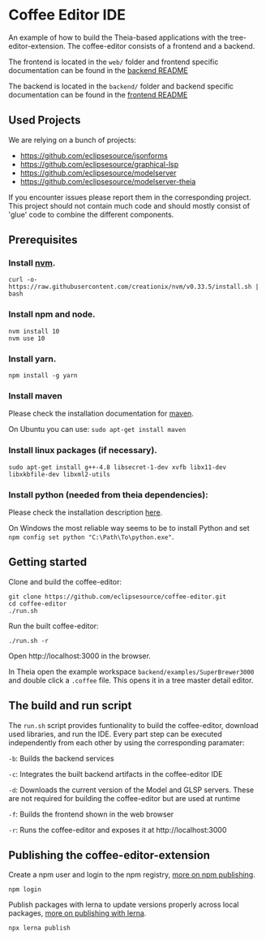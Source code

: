 # Coffee Editor IDE

An example of how to build the Theia-based applications with the tree-editor-extension.
The coffee-editor consists of a frontend and a backend.

The frontend is located in the `web/` folder and frontend specific documentation can be found in the [backend README](backend/README.md)

The backend is located in the `backend/` folder and backend specific documentation can be found in the [frontend README](web/README.md)

## Used Projects

We are relying on a bunch of projects:

- https://github.com/eclipsesource/jsonforms
- https://github.com/eclipsesource/graphical-lsp
- https://github.com/eclipsesource/modelserver
- https://github.com/eclipsesource/modelserver-theia

If you encounter issues please report them in the corresponding project.
This project should not contain much code and should mostly consist of 'glue' code to combine the different components.

## Prerequisites

### Install [nvm](https://github.com/creationix/nvm#install-script).

    curl -o- https://raw.githubusercontent.com/creationix/nvm/v0.33.5/install.sh | bash

### Install npm and node.

    nvm install 10
    nvm use 10

### Install yarn.

    npm install -g yarn

### Install maven
Please check the installation documentation for [maven](http://maven.apache.org/install.html).

On Ubuntu you can use:
`sudo apt-get install maven`

### Install linux packages (if necessary).

    sudo apt-get install g++-4.8 libsecret-1-dev xvfb libx11-dev libxkbfile-dev libxml2-utils
### Install python (needed from theia dependencies):
Please check the installation description [here](https://github.com/nodejs/node-gyp#installation).

On Windows the most reliable way seems to be to install Python and set ` npm config set python "C:\Path\To\python.exe"`.
## Getting started

Clone and build the coffee-editor:

    git clone https://github.com/eclipsesource/coffee-editor.git
    cd coffee-editor
    ./run.sh

Run the built coffee-editor:

    ./run.sh -r

Open http://localhost:3000 in the browser.

In Theia open the example workspace `backend/examples/SuperBrewer3000` and double click a `.coffee` file. This opens it in a tree master detail editor.

## The build and run script

The `run.sh` script provides funtionality to build the coffee-editor, download used libraries, and run the IDE.
Every part step can be executed independently from each other by using the corresponding paramater:

`-b`: Builds the backend services

`-c`: Integrates the built backend artifacts in the coffee-editor IDE

`-d`: Downloads the current version of the Model and GLSP servers. These are not required for building the coffee-editor but are used at runtime

`-f`: Builds the frontend shown in the web browser

`-r`: Runs the coffee-editor and exposes it at http://localhost:3000

## Publishing the coffee-editor-extension

Create a npm user and login to the npm registry, [more on npm publishing](https://docs.npmjs.com/getting-started/publishing-npm-packages).

    npm login

Publish packages with lerna to update versions properly across local packages, [more on publishing with lerna](https://github.com/lerna/lerna#publish).

    npx lerna publish
